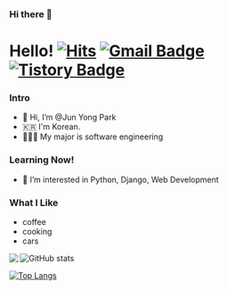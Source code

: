 ### Hi there 👋

# Hello! [![Hits](https://hits.seeyoufarm.com/api/count/incr/badge.svg?url=https%3A%2F%2Fgithub.com%ezenjun&count_bg=%23EB8B10&title_bg=%23684327&icon=&icon_color=%23E7E7E7&title=VISIT&edge_flat=false)](https://github.com/ezenjun) [![Gmail Badge](https://img.shields.io/badge/Gmail-D14836?style=flat&logo=Gmail&logoColor=white)](mailto:ezenjun07@gmail.com) [![Tistory Badge](https://img.shields.io/badge/Tech%20Blog-555263?style=flat&logoColor=white)](https://ezenjun.tistory.com/)

### Intro
- 👋  Hi, I’m @Jun Yong Park
-  🇰🇷 I'm Korean.
-  👨🏻‍🎓 My major is software engineering

### Learning Now!
- 👀 I’m interested in Python, Django, Web Development

### What I Like
- coffee
- cooking
- cars

![GitHub stats](https://github-readme-stats.vercel.app/api?username=ezenjun&show_icons=true&theme=tokyonight&card_width=50)
<img align='left' src="http://mazassumnida.wtf/api/v2/generate_badge?boj=ezenjun">

[![Top Langs](https://github-readme-stats.vercel.app/api/top-langs/?username=ezenjun&layout=compact)](https://github.com/ezenjun/github-readme-stats)

